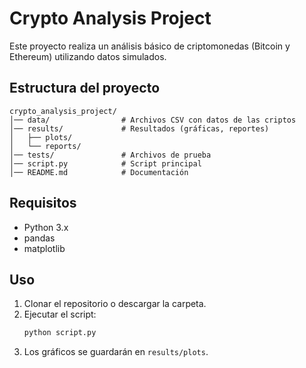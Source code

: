 # Crypto Analysis Project

Este proyecto realiza un análisis básico de criptomonedas (Bitcoin y Ethereum) utilizando datos simulados.

## Estructura del proyecto
```
crypto_analysis_project/
│── data/                # Archivos CSV con datos de las criptos
│── results/             # Resultados (gráficas, reportes)
│   ├── plots/
│   └── reports/
│── tests/               # Archivos de prueba
│── script.py            # Script principal
│── README.md            # Documentación
```

## Requisitos
- Python 3.x
- pandas
- matplotlib

## Uso
1. Clonar el repositorio o descargar la carpeta.
2. Ejecutar el script:
   ```bash
   python script.py
   ```
3. Los gráficos se guardarán en `results/plots`.
